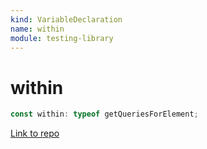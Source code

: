```yaml
---
kind: VariableDeclaration
name: within
module: testing-library
---
```


# within

```ts
const within: typeof getQueriesForElement;
```

[Link to repo](https://github.com/testing-library/angular-testing-library/blob/master/node_modules/@testing-library/dom/types/index.d.ts#L7-L7)
